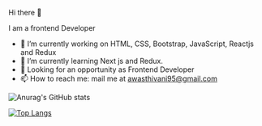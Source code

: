 Hi there 👋

I am a frontend Developer

- 🔭 I’m currently working on HTML, CSS, Bootstrap, JavaScript, Reactjs and Redux
- 🌱 I’m currently learning Next js and Redux.
- 💬 Looking for an opportunity as Frontend Developer
- 📫 How to reach me: mail me at awasthivani95@gmail.com

![Anurag's GitHub stats](https://github-readme-stats.vercel.app/api?username=VaniAwasthi&show_icons=true&theme=radical)

[![Top Langs](https://github-readme-stats.vercel.app/api/top-langs/?username=VaniAwasthi&layout=compact)](https://github.com/anuraghazra/github-readme-stats)

<!--
**VaniAwasthi/VaniAwasthi** is a ✨ _special_ ✨ repository because its `README.md` (this file) appears on your GitHub profile.

Here are some ideas to get you started:


-->
